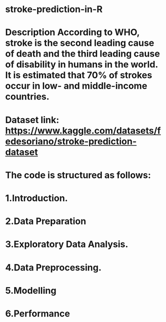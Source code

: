 # stroke-prediction-in-R
# Description According to WHO, stroke is the second leading cause of death and the third leading cause of disability in humans in the world. It is estimated that 70% of strokes occur in low- and middle-income countries.

# Dataset link: https://www.kaggle.com/datasets/fedesoriano/stroke-prediction-dataset

# The code is structured as follows:

# 1.Introduction.
# 2.Data Preparation
# 3.Exploratory Data Analysis.
# 4.Data Preprocessing.
# 5.Modelling
# 6.Performance
